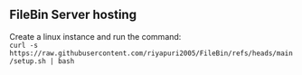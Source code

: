 ## FileBin Server hosting
Create a linux instance and run the command: <br>
```curl -s https://raw.githubusercontent.com/riyapuri2005/FileBin/refs/heads/main/setup.sh | bash```
